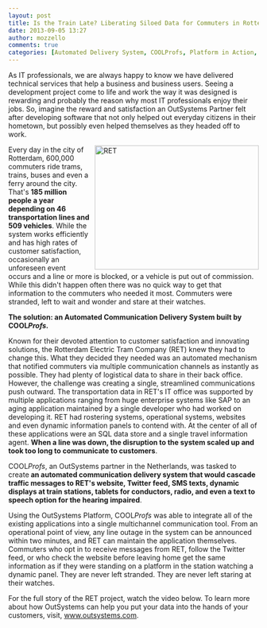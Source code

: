 ```yaml
---
layout: post
title: Is the Train Late? Liberating Siloed Data for Commuters in Rotterdam
date: 2013-09-05 13:27
author: mozzello
comments: true
categories: [Automated Delivery System, COOLProfs, Platform in Action, RET]
---
```

<div>
<div>

As IT professionals, we are always happy to know we have delivered technical services that help a business and business users. Seeing a development project come to life and work the way it was designed is rewarding and probably the reason why most IT professionals enjoy their jobs. <!--more-->So, imagine the reward and satisfaction an OutSystems Partner felt after developing software that not only helped out everyday citizens in their hometown, but possibly even helped themselves as they headed off to work.
<div style="float: right; width: 330px; margin-left: 10px;"><img class="alignright" alt="RET" src="https://www.outsystems.com/blog/wp-content/uploads/2013/09/2013-09-25_13591.jpg" width="330" height="250" /></div>
Every day in the city of Rotterdam, 600,000 commuters ride trams, trains, buses and even a ferry around the city. That's <strong>185 million people a year depending on 46 transportation lines and 509 vehicles</strong>. While the system works efficiently and has high rates of customer satisfaction, occasionally an unforeseen event occurs and a line or more is blocked, or a vehicle is put out of commission. While this didn't happen often there was no quick way to get that information to the commuters who needed it most. Commuters were stranded, left to wait and wonder and stare at their watches.

<strong>The solution: an Automated Communication Delivery System built by COOL<em>Profs.</em></strong>

Known for their devoted attention to customer satisfaction and innovating solutions, the Rotterdam Electric Tram Company (RET) knew they had to change this. What they decided they needed was an automated mechanism that notified commuters via multiple communication channels as instantly as possible. They had plenty of logistical data to share in their back office. However, the challenge was creating a single, streamlined communications push outward. The transportation data in RET's IT office was supported by multiple applications ranging from huge enterprise systems like SAP to an aging application maintained by a single developer who had worked on developing it. RET had rostering systems, operational systems, websites and even dynamic information panels to contend with. At the center of all of these applications were an SQL data store and a single travel information agent. <strong>When a line was down, the disruption to the system scaled up and took too long to communicate to customers</strong>.

COOL<em>Profs</em>, an OutSystems partner in the Netherlands, was tasked to create<strong> an automated communication delivery system that would cascade traffic messages to RET's website, Twitter feed, SMS texts, dynamic displays at train stations, tablets for conductors, radio, and even a text to speech option for the hearing impaired</strong>.

Using the OutSystems Platform, COOL<em>Profs</em> was able to integrate all of the existing applications into a single multichannel communication tool. From an operational point of view, any line outage in the system can be announced within two minutes, and RET can maintain the application themselves. Commuters who opt in to receive messages from RET, follow the Twitter feed, or who check the website before leaving home get the same information as if they were standing on a platform in the station watching a dynamic panel. They are never left stranded. They are never left staring at their watches.

For the full story of the RET project, watch the video below. To learn more about how OutSystems can help you put your data into the hands of your customers, visit, <a href="http://www.outsystems.com">www.outsystems.com</a>.

</div>
</div>
